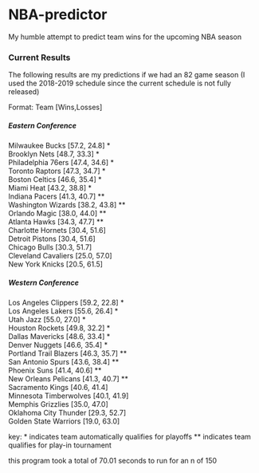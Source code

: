 # NBA-predictor
 My humble attempt to predict team wins for the upcoming NBA season

### Current Results

The following results are my predictions if we had an 82 game season (I used the 2018-2019 schedule since the current schedule is not fully released)

Format: Team [Wins,Losses]

##### Eastern Conference
Milwaukee Bucks [57.2, 24.8] *   
Brooklyn Nets [48.7, 33.3] *    
Philadelphia 76ers [47.4, 34.6] *     
Toronto Raptors [47.3, 34.7] *  
Boston Celtics [46.6, 35.4] *   
Miami Heat [43.2, 38.8] *    
Indiana Pacers [41.3, 40.7] **   
Washington Wizards [38.2, 43.8] **  
Orlando Magic [38.0, 44.0] **   
Atlanta Hawks [34.3, 47.7] **  
Charlotte Hornets [30.4, 51.6]  
Detroit Pistons [30.4, 51.6]     
Chicago Bulls [30.3, 51.7]  
Cleveland Cavaliers [25.0, 57.0]  
New York Knicks [20.5, 61.5]     


##### Western Conference
Los Angeles Clippers [59.2, 22.8] *  
Los Angeles Lakers [55.6, 26.4] *   
Utah Jazz [55.0, 27.0] *   
Houston Rockets [49.8, 32.2] *   
Dallas Mavericks [48.6, 33.4] *  
Denver Nuggets [46.6, 35.4] *   
Portland Trail Blazers [46.3, 35.7] **   
San Antonio Spurs [43.6, 38.4] **     
Phoenix Suns [41.4, 40.6] **    
New Orleans Pelicans [41.3, 40.7] **   
Sacramento Kings [40.6, 41.4]  
Minnesota Timberwolves [40.1, 41.9]  
Memphis Grizzlies [35.0, 47.0]    
Oklahoma City Thunder [29.3, 52.7]  
Golden State Warriors [19.0, 63.0]  

key: * indicates team automatically qualifies for playoffs ** indicates team qualifies for play-in tournament

this program took a total of  70.01 seconds to run for an n of  150
